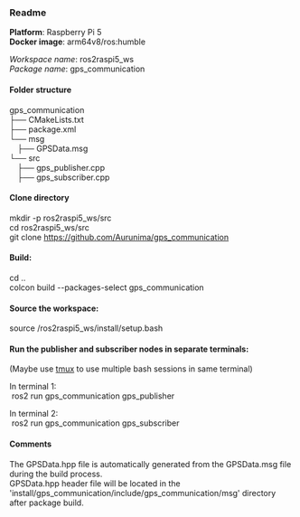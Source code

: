### Readme

**Platform**: Raspberry Pi 5 \
**Docker image**: arm64v8/ros:humble

_Workspace name_: ros2raspi5_ws \
_Package name_: gps_communication

#### Folder structure
gps_communication \
├── CMakeLists.txt \
├── package.xml \
└── msg \
&emsp;├── GPSData.msg \
└── src \
&emsp;├── gps_publisher.cpp \
&emsp;├── gps_subscriber.cpp

#### Clone directory
mkdir -p ros2raspi5_ws/src \
cd ros2raspi5_ws/src \
git clone https://github.com/Aurunima/gps_communication

#### Build:
cd .. \
colcon build --packages-select gps_communication

#### Source the workspace:
source /ros2raspi5_ws/install/setup.bash

#### Run the publisher and subscriber nodes in separate terminals:
(Maybe use [tmux](https://www.redhat.com/sysadmin/introduction-tmux-linux) to use multiple bash sessions in same terminal)

In terminal 1: \
&nbsp;ros2 run gps_communication gps_publisher

In terminal 2: \
&nbsp;ros2 run gps_communication gps_subscriber

#### Comments

The GPSData.hpp file is automatically generated from the GPSData.msg file during the build process. \
GPSData.hpp header file will be located in the 'install/gps_communication/include/gps_communication/msg' directory after package build.
